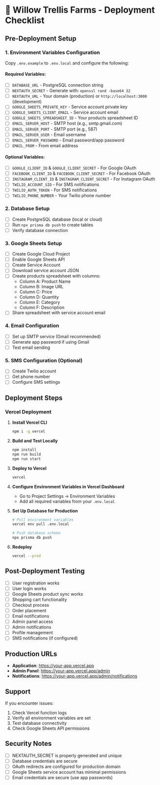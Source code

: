 # 🚀 Willow Trellis Farms - Deployment Checklist

## Pre-Deployment Setup

### 1. Environment Variables Configuration

Copy `.env.example` to `.env.local` and configure the following:

#### Required Variables:
- [ ] `DATABASE_URL` - PostgreSQL connection string
- [ ] `NEXTAUTH_SECRET` - Generate with: `openssl rand -base64 32`
- [ ] `NEXTAUTH_URL` - Your domain (production) or `http://localhost:3000` (development)
- [ ] `GOOGLE_SHEETS_PRIVATE_KEY` - Service account private key
- [ ] `GOOGLE_SHEETS_CLIENT_EMAIL` - Service account email
- [ ] `GOOGLE_SHEETS_SPREADSHEET_ID` - Your products spreadsheet ID
- [ ] `EMAIL_SERVER_HOST` - SMTP host (e.g., smtp.gmail.com)
- [ ] `EMAIL_SERVER_PORT` - SMTP port (e.g., 587)
- [ ] `EMAIL_SERVER_USER` - Email username
- [ ] `EMAIL_SERVER_PASSWORD` - Email password/app password
- [ ] `EMAIL_FROM` - From email address

#### Optional Variables:
- [ ] `GOOGLE_CLIENT_ID` & `GOOGLE_CLIENT_SECRET` - For Google OAuth
- [ ] `FACEBOOK_CLIENT_ID` & `FACEBOOK_CLIENT_SECRET` - For Facebook OAuth
- [ ] `INSTAGRAM_CLIENT_ID` & `INSTAGRAM_CLIENT_SECRET` - For Instagram OAuth
- [ ] `TWILIO_ACCOUNT_SID` - For SMS notifications
- [ ] `TWILIO_AUTH_TOKEN` - For SMS notifications
- [ ] `TWILIO_PHONE_NUMBER` - Your Twilio phone number

### 2. Database Setup

- [ ] Create PostgreSQL database (local or cloud)
- [ ] Run `npx prisma db push` to create tables
- [ ] Verify database connection

### 3. Google Sheets Setup

- [ ] Create Google Cloud Project
- [ ] Enable Google Sheets API
- [ ] Create Service Account
- [ ] Download service account JSON
- [ ] Create products spreadsheet with columns:
  - Column A: Product Name
  - Column B: Image URL
  - Column C: Price
  - Column D: Quantity
  - Column E: Category
  - Column F: Description
- [ ] Share spreadsheet with service account email

### 4. Email Configuration

- [ ] Set up SMTP service (Gmail recommended)
- [ ] Generate app password if using Gmail
- [ ] Test email sending

### 5. SMS Configuration (Optional)

- [ ] Create Twilio account
- [ ] Get phone number
- [ ] Configure SMS settings

## Deployment Steps

### Vercel Deployment

1. **Install Vercel CLI**
   ```bash
   npm i -g vercel
   ```

2. **Build and Test Locally**
   ```bash
   npm install
   npm run build
   npm run start
   ```

3. **Deploy to Vercel**
   ```bash
   vercel
   ```

4. **Configure Environment Variables in Vercel Dashboard**
   - Go to Project Settings → Environment Variables
   - Add all required variables from your `.env.local`

5. **Set Up Database for Production**
   ```bash
   # Pull environment variables
   vercel env pull .env.local
   
   # Push database schema
   npx prisma db push
   ```

6. **Redeploy**
   ```bash
   vercel --prod
   ```

## Post-Deployment Testing

- [ ] User registration works
- [ ] User login works
- [ ] Google Sheets product sync works
- [ ] Shopping cart functionality
- [ ] Checkout process
- [ ] Order placement
- [ ] Email notifications
- [ ] Admin panel access
- [ ] Admin notifications
- [ ] Profile management
- [ ] SMS notifications (if configured)

## Production URLs

- **Application**: https://your-app.vercel.app
- **Admin Panel**: https://your-app.vercel.app/admin
- **Notifications**: https://your-app.vercel.app/admin/notifications

## Support

If you encounter issues:
1. Check Vercel function logs
2. Verify all environment variables are set
3. Test database connectivity
4. Check Google Sheets API permissions

## Security Notes

- [ ] NEXTAUTH_SECRET is properly generated and unique
- [ ] Database credentials are secure
- [ ] OAuth redirects are configured for production domain
- [ ] Google Sheets service account has minimal permissions
- [ ] Email credentials are secure (use app passwords)
